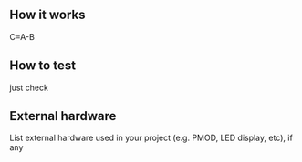 <!---

This file is used to generate your project datasheet. Please fill in the information below and delete any unused
sections.

You can also include images in this folder and reference them in the markdown. Each image must be less than
512 kb in size, and the combined size of all images must be less than 1 MB.
-->

## How it works

C=A-B

## How to test

just check

## External hardware

List external hardware used in your project (e.g. PMOD, LED display, etc), if any
